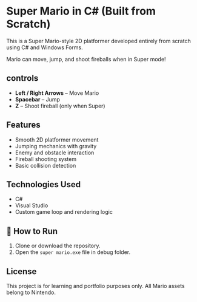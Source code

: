 # Super Mario in C# (Built from Scratch)

This is a Super Mario-style 2D platformer developed entirely from scratch using C# and Windows Forms.

Mario can move, jump, and shoot fireballs when in Super mode!

## controls
- **Left / Right Arrows** – Move Mario
- **Spacebar** – Jump
- **Z** – Shoot fireball (only when Super)

## Features
- Smooth 2D platformer movement
- Jumping mechanics with gravity
- Enemy and obstacle interaction
- Fireball shooting system
- Basic collision detection

## Technologies Used
- C#
- Visual Studio
- Custom game loop and rendering logic

## 🚀 How to Run
1. Clone or download the repository.
2. Open the `super mario.exe` file in debug folder.


## License
This project is for learning and portfolio purposes only. All Mario assets belong to Nintendo.

